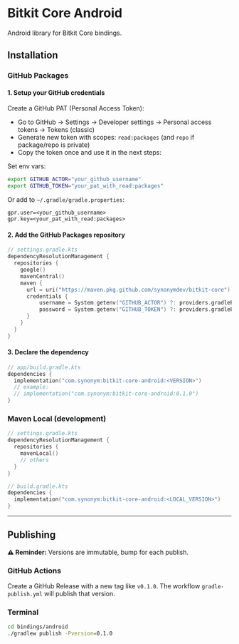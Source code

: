 # Bitkit Core Android

Android library for Bitkit Core bindings.

## Installation

### GitHub Packages

#### 1. Setup your GitHub credentials

Create a GitHub PAT (Personal Access Token):
- Go to GitHub → Settings → Developer settings → Personal access tokens → Tokens (classic)
- Generate new token with scopes: `read:packages` (and `repo` if package/repo is private)
- Copy the token once and use it in the next steps:

Set env vars:
```sh
export GITHUB_ACTOR="your_github_username"
export GITHUB_TOKEN="your_pat_with_read:packages"
```

Or add to `~/.gradle/gradle.properties`:
```properties
gpr.user=<your_github_username>
gpr.key=<your_pat_with_read:packages>
```

#### 2. Add the GitHub Packages repository

```kotlin
// settings.gradle.kts
dependencyResolutionManagement {
  repositories {
    google()
    mavenCentral()
    maven {
      url = uri("https://maven.pkg.github.com/synonymdev/bitkit-core")
      credentials {
          username = System.getenv("GITHUB_ACTOR") ?: providers.gradleProperty("gpr.user").orNull
          password = System.getenv("GITHUB_TOKEN") ?: providers.gradleProperty("gpr.key").orNull
      }
    }
  }
}
```

#### 3. Declare the dependency

```kotlin
// app/build.gradle.kts
dependencies {
  implementation("com.synonym:bitkit-core-android:<VERSION>")
  // example:
  // implementation("com.synonym:bitkit-core-android:0.1.0")
}
```

### Maven Local (development)

```kotlin
// settings.gradle.kts
dependencyResolutionManagement {
  repositories {
    mavenLocal()
    // others
  }
}

// build.gradle.kts
dependencies {
  implementation("com.synonym:bitkit-core-android:<LOCAL_VERSION>")
}
```

---

## Publishing

**⚠️ Reminder:** Versions are immutable, bump for each publish.

### GitHub Actions

Create a GitHub Release with a new tag like `v0.1.0`. The workflow `gradle-publish.yml` will publish that version.

### Terminal

```sh
cd bindings/android
./gradlew publish -Pversion=0.1.0
```
